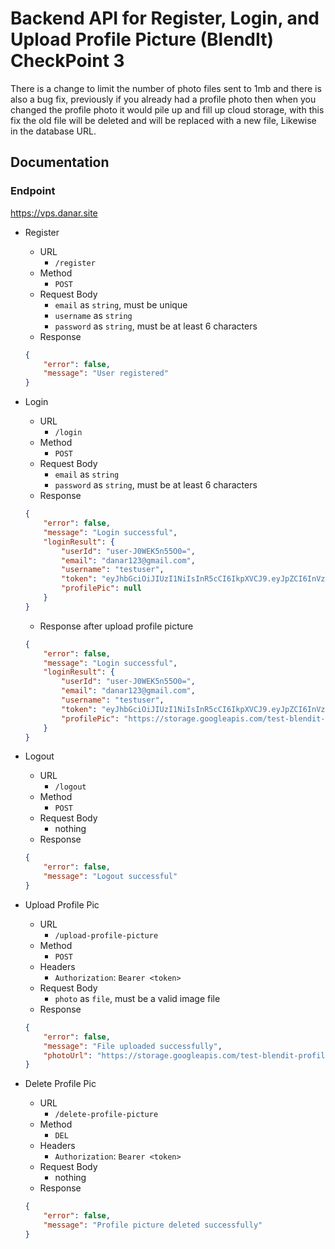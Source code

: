 # Backend API for Register, Login, and Upload Profile Picture (BlendIt) CheckPoint 3
There is a change to limit the number of photo files sent to 1mb and there is also a bug fix, previously if you already had a profile photo then when you changed the profile photo it would pile up and fill up cloud storage, with this fix the old file will be deleted and will be replaced with a new file, Likewise in the database URL.

## Documentation

### Endpoint
https://vps.danar.site

- Register
    - URL
        - `/register`
    - Method
        - `POST`
    - Request Body
        - `email` as `string`, must be unique
        - `username` as `string`
        - `password` as `string`, must be at least 6 characters
    - Response
    ```json
    {
        "error": false,
        "message": "User registered"
    }
    ```

- Login
    - URL
        - `/login`
    - Method
        - `POST`
    - Request Body
        - `email` as `string`
        - `password` as `string`, must be at least 6 characters
    - Response
    ```json
    {
        "error": false,
        "message": "Login successful",
        "loginResult": {
            "userId": "user-J0WEK5n55O0=",
            "email": "danar123@gmail.com",
            "username": "testuser",
            "token": "eyJhbGciOiJIUzI1NiIsInR5cCI6IkpXVCJ9.eyJpZCI6InVzZXItSjBXRUs1bjU1TzA9IiwiaWF0IjoxNzE2NzI5NDMwLCJleHAiOjE3MTY3MzMwMzB9.ofbDhvUz_8K9pFdZoF-B-qTfooFzPhbAEUvkCcTX7j4",
            "profilePic": null
        }
    }
    ```
    - Response after upload profile picture
    ```json
    {
        "error": false,
        "message": "Login successful",
        "loginResult": {
            "userId": "user-J0WEK5n55O0=",
            "email": "danar123@gmail.com",
            "username": "testuser",
            "token": "eyJhbGciOiJIUzI1NiIsInR5cCI6IkpXVCJ9.eyJpZCI6InVzZXItSjBXRUs1bjU1TzA9IiwiaWF0IjoxNzE2NzMwNTExLCJleHAiOjE3MTY3MzQxMTF9.047n454gllUpG3q4JtlS9LoFLPfxAx-isna6xFTqiVQ",
            "profilePic": "https://storage.googleapis.com/test-blendit-profilepic/user-J0WEK5n55O0=/profile_picture_1716730501733.jpg"
        }
    }
    ```

- Logout
    - URL
        - `/logout`
    - Method
        - `POST`
    - Request Body
        - nothing
    - Response
    ```json
    {
        "error": false,
        "message": "Logout successful"
    }
    ```

- Upload Profile Pic
    - URL
        - `/upload-profile-picture`
    - Method
        - `POST`
    - Headers
        - `Authorization`: `Bearer <token>`
    - Request Body
        - `photo` as `file`, must be a valid image file
    - Response
    ```json
    {
        "error": false,
        "message": "File uploaded successfully",
        "photoUrl": "https://storage.googleapis.com/test-blendit-profilepic/user-J0WEK5n55O0=/profile_picture_1716730501733.jpg"
    }
    ```

- Delete Profile Pic
    - URL
        - `/delete-profile-picture`
    - Method
        - `DEL`
    - Headers
        - `Authorization`: `Bearer <token>`
    - Request Body
        - nothing
    - Response
    ```json
    {
        "error": false,
        "message": "Profile picture deleted successfully"
    }
    ```
